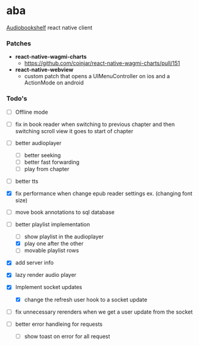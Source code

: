 # aba
[Audiobookshelf](https://github.com/advplyr/audiobookshelf) react native client


### Patches
- **react-native-wagmi-charts**
    - https://github.com/coinjar/react-native-wagmi-charts/pull/151
- **react-native-webview**
    - custom patch that opens a UIMenuController on ios and a ActionMode on android

### Todo's
- [ ] Offline mode

- [ ] fix in book reader when switching to previous chapter and then switching scroll view it goes to start of chapter

- [ ] better audioplayer
    - [ ] better seeking
    - [ ] better fast forwarding
    - [ ] play from chapter

- [ ] better tts

- [x] fix performance when change epub reader settings ex. (changing font size)
- [ ] move book annotations to sql database

- [ ] better playlist implementation
    - [ ] show playlist in the audioplayer
    - [x] play one after the other
    - [ ] movable playlist rows

- [x] add server info
- [x] lazy render audio player

- [x] Implement socket updates
    - [x]  change the refresh user hook to a socket update

- [ ] fix unnecessary rerenders when we get a user update from the socket

- [ ] better error handleing for requests
    - [ ] show toast on error for all request



